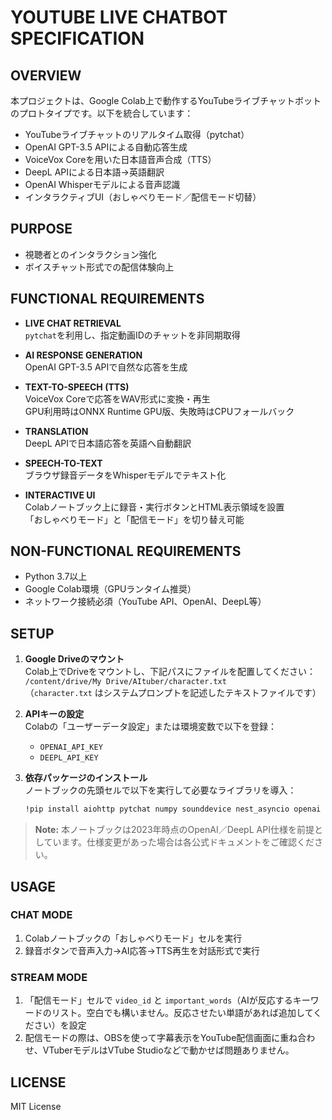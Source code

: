 # YOUTUBE LIVE CHATBOT SPECIFICATION

## OVERVIEW

本プロジェクトは、Google Colab上で動作するYouTubeライブチャットボットのプロトタイプです。以下を統合しています：

- YouTubeライブチャットのリアルタイム取得（pytchat）
- OpenAI GPT-3.5 APIによる自動応答生成
- VoiceVox Coreを用いた日本語音声合成（TTS）
- DeepL APIによる日本語→英語翻訳
- OpenAI Whisperモデルによる音声認識
- インタラクティブUI（おしゃべりモード／配信モード切替）

## PURPOSE

- 視聴者とのインタラクション強化
- ボイスチャット形式での配信体験向上

## FUNCTIONAL REQUIREMENTS

- **LIVE CHAT RETRIEVAL**\
  `pytchat`を利用し、指定動画IDのチャットを非同期取得

- **AI RESPONSE GENERATION**\
  OpenAI GPT-3.5 APIで自然な応答を生成

- **TEXT-TO-SPEECH (TTS)**\
  VoiceVox Coreで応答をWAV形式に変換・再生\
  GPU利用時はONNX Runtime GPU版、失敗時はCPUフォールバック

- **TRANSLATION**\
  DeepL APIで日本語応答を英語へ自動翻訳

- **SPEECH-TO-TEXT**\
  ブラウザ録音データをWhisperモデルでテキスト化

- **INTERACTIVE UI**\
  Colabノートブック上に録音・実行ボタンとHTML表示領域を設置\
  「おしゃべりモード」と「配信モード」を切り替え可能

## NON-FUNCTIONAL REQUIREMENTS

- Python 3.7以上
- Google Colab環境（GPUランタイム推奨）
- ネットワーク接続必須（YouTube API、OpenAI、DeepL等）

## SETUP

1. **Google Driveのマウント**\
   Colab上でDriveをマウントし、下記パスにファイルを配置してください：\
   `/content/drive/My Drive/AItuber/character.txt`\
   （`character.txt` はシステムプロンプトを記述したテキストファイルです）

2. **APIキーの設定**\
   Colabの「ユーザーデータ設定」または環境変数で以下を登録：

   - `OPENAI_API_KEY`
   - `DEEPL_API_KEY`

3. **依存パッケージのインストール**\
   ノートブックの先頭セルで以下を実行して必要なライブラリを導入：

   ```bash
   !pip install aiohttp pytchat numpy sounddevice nest_asyncio openai cohere tiktoken
   ```

> **Note:** 本ノートブックは2023年時点のOpenAI／DeepL API仕様を前提としています。仕様変更があった場合は各公式ドキュメントをご確認ください。

## USAGE

### CHAT MODE

1. Colabノートブックの「おしゃべりモード」セルを実行
2. 録音ボタンで音声入力→AI応答→TTS再生を対話形式で実行

### STREAM MODE

1. 「配信モード」セルで `video_id` と `important_words`（AIが反応するキーワードのリスト。空白でも構いません。反応させたい単語があれば追加してください）を設定
2. 配信モードの際は、OBSを使って字幕表示をYouTube配信画面に重ね合わせ、VTuberモデルはVTube Studioなどで動かせば問題ありません。

## LICENSE

MIT License

